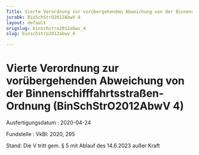 ```yaml
---
Title: Vierte Verordnung zur vorübergehenden Abweichung von der Binnenschifffahrtsstraßen-Ordnung
jurabk: BinSchStrO2012AbwV 4
layout: default
origslug: binschstro2012abwv_4
slug: binschstro2012abwv_4

---
```


# Vierte Verordnung zur vorübergehenden Abweichung von der Binnenschifffahrtsstraßen-Ordnung (BinSchStrO2012AbwV 4)

Ausfertigungsdatum
:   2020-04-24

Fundstelle
:   VkBl: 2020, 295

Stand: Die V tritt gem. § 5 mit Ablauf des 14.6.2023 außer Kraft
